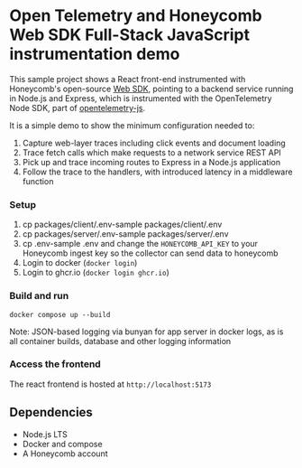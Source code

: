 # Open Telemetry and Honeycomb Web SDK Full-Stack JavaScript instrumentation demo

This sample project shows a React front-end instrumented with Honeycomb's open-source [Web SDK](https://github.com/honeycombio/honeycomb-opentelemetry-web), 
pointing to a backend service running in Node.js and Express, which is instrumented with the OpenTelemetry Node SDK, 
part of [opentelemetry-js](https://github.com/open-telemetry/opentelemetry-js).

It is a simple demo to show the minimum configuration needed to:

1. Capture web-layer traces including click events and document loading
2. Trace fetch calls which make requests to a network service REST API
3. Pick up and trace incoming routes to Express in a Node.js application
4. Follow the trace to the handlers, with introduced latency in a middleware function

### Setup

1. cp packages/client/.env-sample packages/client/.env
2. cp packages/server/.env-sample packages/server/.env
3. cp .env-sample .env and change the `HONEYCOMB_API_KEY` to your Honeycomb ingest key so the collector can send data to honeycomb
4. Login to docker (`docker login`)
5. Login to ghcr.io (`docker login ghcr.io`)

### Build and run

```
docker compose up --build
```
Note: JSON-based logging via bunyan for app server in docker logs, as is all container builds, database and other logging information

### Access the frontend

The react frontend is hosted at `http://localhost:5173` 

## Dependencies

* Node.js LTS
* Docker and compose
* A Honeycomb account


